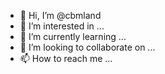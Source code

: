 - 👋 Hi, I’m @cbmland
- 👀 I’m interested in ...
- 🌱 I’m currently learning ...
- 💞️ I’m looking to collaborate on ...
- 📫 How to reach me ...

<!---
cbmland/cbmland is a ✨ special ✨ repository because its `README.md` (this file) appears on your GitHub profile.
You can click the Preview link to take a look at your changes.
--->

